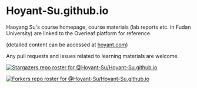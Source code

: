 # Hoyant-Su.github.io
Haoyang Su's course homepage, course materials (lab reports etc. in Fudan University) are linked to the Overleaf platform for reference.

(detailed content can be accessed at <a href = "https://hoyant.com">hoyant.com</a>)

Any pull requests and issues related to learning materials are welcome.

[![Stargazers repo roster for @Hoyant-Su/Hoyant-Su.github.io](https://reporoster.com/stars/Hoyant-Su/Hoyant-Su.github.io)](https://github.com/Hoyant-Su/Hoyant-Su.github.io/stargazers)

[![Forkers repo roster for @Hoyant-Su/Hoyant-Su.github.io](https://reporoster.com/forks/Hoyant-Su/Hoyant-Su.github.io)](https://github.com/Hoyant-Su/Hoyant-Su.github.io/network/members)
